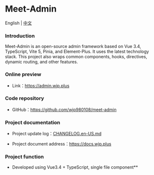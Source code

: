 # Meet-Admin

<p>English | <a href="README.zh-CN.md">中文</a></p>

### Introduction

Meet-Admin is an open-source admin framework based on Vue 3.4, TypeScript, Vite 5, Pinia, and Element-Plus. It uses the latest technology stack. This project also wraps common components, hooks, directives, dynamic routing, and other features.

### Online preview

- Link：https://admin.wjp.plus

### Code repository

- GitHub：https://github.com/wjp980108/meet-admin

### Project documentation

- Project update log：[CHANGELOG.en-US.md](./CHANGELOG.en-US)

- Project document address：https://docs.wjp.plus

### Project function

- Developed using Vue3.4 + TypeScript, single file component**<script setup>**
- Use Vite5 as project development and packaging tool (configuration of gzip/brotli packaging, tsx syntax, cross-domain proxy...)
- Use Pinia to replace Vuex, lightweight, simple and easy to use, integrating Pinia persistence plug-in
- Use TypeScript to encapsulate the entire Axios secondary package (request interception, cancellation, common request encapsulation...)
- Supports Element component size switching, dark mode, and i18n internationalization
- Use VueRouter to configure dynamic routing and lazy loading of routes
- Use KeepAlive to cache pages and support multi-level nested route caching
- Use husky, lint-staged, commitlint, czg, cz-git to standardize submission information

### Installation and usage steps

- **Clone：**

```text
# GitHub
git clone https://github.com/wjp980108/meet-admin.git
```

- **Install：**

```text
pnpm install
```

- **Run：**

```text
# development
pnpm dev

# test
pnpm dev:test

# production
pnpm dev:prod
```

- **Build：**

```text
# test
pnpm build:test

# production
pnpm build
```

- **Lint：**

```text
# Eslint instrumentation code
pnpm lint

# Eslint fix code
pnpm lint:fix
```

- **commit：**

```text
# Submit the code (the lint:lint-staged command will be automatically executed before submission)
pnpm commit
```

### File resource directory

```text
Meet-Admin
├─ .github                 # GitHub configuration file
├─ .husky                  # Husky configuration file
├─ build                   # Vite configuration file
├─ public                  # Static resource files (this folder will not be packaged)
├─ src
│  ├─ api                  # API interface management
│  ├─ assets               # Static resource files
│  ├─ components           # Global components
│  ├─ config               # Global configuration items
│  ├─ constants            # Global constants
│  ├─ directives           # Global directive file
│  ├─ hooks                # Commonly used Hooks packages
│  ├─ locales              # Language internationalization i18n
│  ├─ layouts              # Frame layout module
│  ├─ router               # Route management
│  ├─ stores               # Pinia store
│  ├─ styles               # Global style file
│  ├─ typings              # Global ts declaration
│  ├─ utils                # Commonly used tool library
│  ├─ views                # All project pages
│  ├─ App.vue              # Project main component
│  └─ main.ts              # Project entry file
├─ .env                    # Vite common configuration
├─ .env.dev                # Development environment configuration
├─ .env.prod               # Production environment configuration
├─ .env.test               # Test environment configuration
├─ .gitignore              # Ignore git commits
├─ .nvmdrc                 # Node version management configuration
├─ CHANGELOG.en-US.md      # Project update log (English)
├─ CHANGELOG.zh-CN.md      # Project update log (Chinese)
├─ commitlint.config.js    # Git commit specification configuration
├─ eslint.config.js        # Eslint configuration file
├─ index.html              # Entry html
├─ LICENSE                 # Open source agreement document
├─ package.json            # Dependency package management
├─ pnpm-lock.yaml          # Pnpm dependency management
├─ README.md               # README introduction
├─ README.zh-CN.md         # README introduction (Chinese)
├─ tsconfig.json           # Typescript global configuration
├─ uno.config.ts           # UnoCss configuration file
└─ vite.config.ts          # Vite global configuration file
```

### Browser support

- For local development, it is recommended to use the latest version of Chrome browser [Download](https://www.google.com/intl/zh-CN/chrome/)。
- The production environment supports modern browsers, IE browser is no longer supported, more browsers can view [Can I Use Es Module](https://caniuse.com/?search=ESModule)。

| ![IE](https://i.imgtg.com/2023/04/11/8z7ot.png) | ![Edge](https://i.imgtg.com/2023/04/11/8zr3p.png) | ![Firefox](https://i.imgtg.com/2023/04/11/8zKiU.png) | ![Chrome](https://i.imgtg.com/2023/04/11/8zNrx.png) | ![Safari](https://i.imgtg.com/2023/04/11/8zeGj.png) |
| :---------------------------------------------: | :-----------------------------------------------: | :--------------------------------------------------: | :-------------------------------------------------: | :-------------------------------------------------: |
|                   not support                   |                  last 2 versions                  |                   last 2 versions                    |                   last 2 versions                   |                   last 2 versions                   |

### Project backend interface

The project backend interface completely uses Mock data, thanks to the following Mock platform support:

- EasyMock：https://mock.mengxuegu.com
